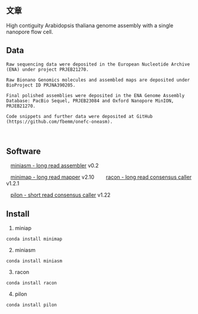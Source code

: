 
## 文章
High contiguity Arabidopsis thaliana genome assembly with a single nanopore flow cell.

## Data
    Raw sequencing data were deposited in the European Nucleotide Archive (ENA) under project PRJEB21270. 
    
    Raw Bionano Genomics molecules and assembled maps are deposited under BioProject ID PRJNA390205. 
    
    Final polished assemblies were deposited in the ENA Genome Assembly Database: PacBio Sequel, PRJEB23084 and Oxford Nanopore MinION, PRJEB21270. 
    
    Code snippets and further data were deposited at GitHub (https://github.com/fbemm/onefc-oneasm).
    
## Software
    [miniasm - long read assembler](https://github.com/lh3/miniasm) v0.2
    
    [minimap - long read mapper](https://github.com/lh3/minimap) v2.10
    
    [racon - long read consensus caller](https://github.com/isovic/racon) v1.2.1
    
    [pilon - short read consensus caller](https://github.com/broadinstitute/pilon/wiki) v1.22
   
   
## Install
1. miniap
```{shell}
conda install minimap
```

2. miniasm
```
conda install miniasm
```

3. racon
```
conda install racon
```

4. pilon
```
conda install pilon
```
